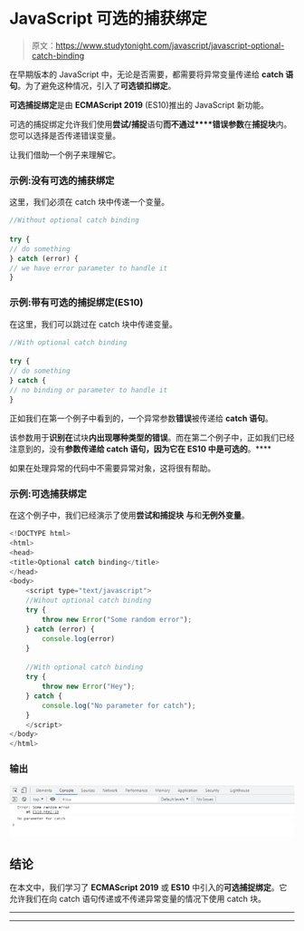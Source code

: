 # JavaScript 可选的捕获绑定

> 原文：<https://www.studytonight.com/javascript/javascript-optional-catch-binding>

在早期版本的 JavaScript 中，无论是否需要，都需要将异常变量传递给 **catch 语句**。为了避免这种情况，引入了**可选锁扣绑定**。

**可选捕捉绑定**是由 **ECMAScript 2019** (ES10)推出的 JavaScript 新功能。

可选的捕捉绑定允许我们使用**尝试/捕捉**语句**而不通过****错误参数**在**捕捉块**内。您可以选择是否传递错误变量。

让我们借助一个例子来理解它。

### 示例:没有可选的捕获绑定

这里，我们必须在 catch 块中传递一个变量。

```js
//Without optional catch binding

try {
// do something
} catch (error) {
// we have error parameter to handle it
}
```

### 示例:带有可选的捕捉绑定(ES10)

在这里，我们可以跳过在 catch 块中传递变量。

```js
//With optional catch binding

try {
// do something
} catch {
// no binding or parameter to handle it
}
```

正如我们在第一个例子中看到的，一个异常参数**错误**被传递给 **catch 语句**。

该参数用于**识别在**试块**内出现哪种类型的错误**。而在第二个例子中，正如我们已经注意到的，没有**参数传递给 **catch 语句**，因为它在 **ES10 中是**可选的**。****

如果在处理异常的代码中不需要异常对象，这将很有帮助。

### 示例:可选捕获绑定

在这个例子中，我们已经演示了使用**尝试和捕捉块** **与**和**无例外变量**。

```js
<!DOCTYPE html>
<html>
<head>
<title>Optional catch binding</title>
</head>
<body>
	<script type="text/javascript">
	//Wihout optional catch binding
	try {
		throw new Error("Some random error");
	} catch (error) {
		console.log(error)
	}

	//With optional catch binding
	try {
		throw new Error("Hey");
	} catch {
		console.log("No parameter for catch");
	}
	</script>
</body>
</html> 
```

### 输出

![output](img/783df9d5b57c89f3c0efd9500e8e3ba8.png)

## 结论

在本文中，我们学习了 **ECMAScript 2019** 或 **ES10** 中引入的**可选捕捉绑定**。它允许我们在向 catch 语句传递或不传递异常变量的情况下使用 catch 块。

* * *

* * *